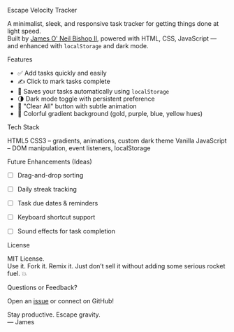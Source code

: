 Escape Velocity Tracker

A minimalist, sleek, and responsive task tracker for getting things done at light speed.  
Built by [James O' Neil Bishop II](https://github.com/yourusername), powered with HTML, CSS, JavaScript — and enhanced with `localStorage` and dark mode.



Features

- ✅ Add tasks quickly and easily
- ✍️ Click to mark tasks complete
- 💾 Saves your tasks automatically using `localStorage`
- 🌗 Dark mode toggle with persistent preference
- 🔄 "Clear All" button with subtle animation
- 🎨 Colorful gradient background (gold, purple, blue, yellow hues)


Tech Stack

HTML5
CSS3 – gradients, animations, custom dark theme
Vanilla JavaScript – DOM manipulation, event listeners, localStorage



Future Enhancements (Ideas)

- [ ] Drag-and-drop sorting
- [ ] Daily streak tracking
- [ ] Task due dates & reminders
- [ ] Keyboard shortcut support
- [ ] Sound effects for task completion 



 License

MIT License.  
Use it. Fork it. Remix it. Just don’t sell it without adding some serious rocket fuel. 💥



Questions or Feedback?

Open an [issue](https://github.com/yourusername/escape-velocity-tracker/issues) or connect on GitHub!


Stay productive. Escape gravity.  
— James
